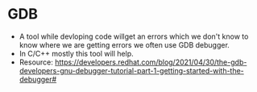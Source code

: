 # GDB
- A tool while devloping code willget an errors which we don't know to know where we are getting errors we often use GDB debugger.
- In C/C++ mostly this tool will help.
- Resource:
   https://developers.redhat.com/blog/2021/04/30/the-gdb-developers-gnu-debugger-tutorial-part-1-getting-started-with-the-debugger#
